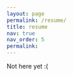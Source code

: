```yaml
---
layout: page
permalink: /resume/
title: resume
nav: true
nav_order: 5
permalink: 
---
```


Not here yet :(